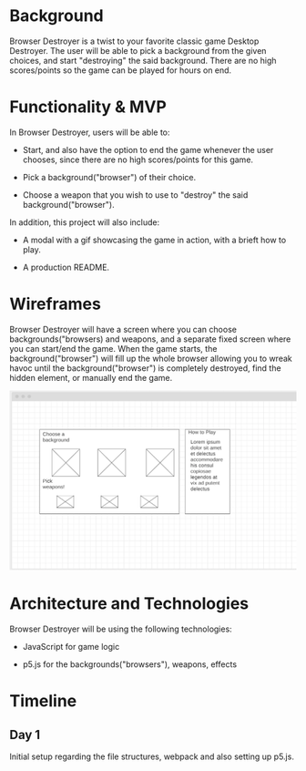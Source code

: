 # Background

Browser Destroyer is a twist to your favorite classic game Desktop Destroyer. The user will be able to pick a background from the given choices, and start "destroying" the said background. There are no high scores/points so the game can be played for hours on end.

# Functionality & MVP

In Browser Destroyer, users will be able to:

* Start, and also have the option to end the game whenever the user chooses, since there are no high scores/points for this game.

* Pick a background("browser") of their choice.

* Choose a weapon that you wish to use to "destroy" the said background("browser").

In addition, this project will also include:

* A modal with a gif showcasing the game in action, with a brieft how to play.

* A production README.

# Wireframes

Browser Destroyer will have a screen where you can choose backgrounds("browsers) and weapons, and a separate fixed screen where you can start/end the game. When the game starts, the background("browser") will fill up the whole browser allowing you to wreak havoc until the background("browser") is completely destroyed, find the hidden element, or manually end the game.

![](wireframe.png)

# Architecture and Technologies

Browser Destroyer will be using the following technologies:

* JavaScript for game logic

* p5.js for the backgrounds("browsers"), weapons, effects

# Timeline

## Day 1

  Initial setup regarding the file structures, webpack and also setting up p5.js.
